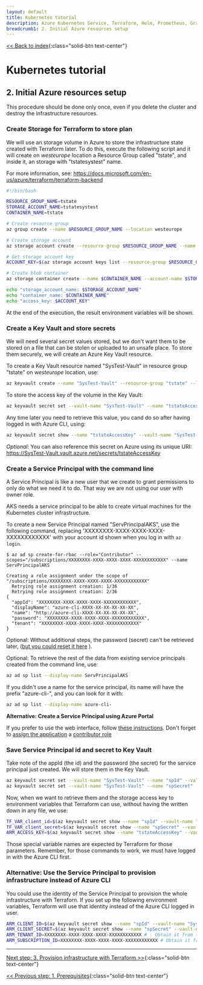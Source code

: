```yaml
---
layout: default
title: Kubernetes tutorial
description: Azure Kubernetes Service, Terraform, Helm, Prometheus, Grafana, Skaffold
breadcrumb1: 2. Initial Azure resources setup
---
```

[<< Back to index](../){:class="solid-btn text-center"}

# Kubernetes tutorial

## 2. Initial Azure resources setup

This procedure should be done only once, even if you delete the cluster and destroy the infrastructure resources.

### Create Storage for Terraform to store plan

We will use an storage volume in Azure to store the infrastructure state created with Terraform later. To do this, execute the following script and it will create on _westeurope_ location a Resource Group called "tstate", and inside it, an storage with "tstatesystest" name.

For more information, see: https://docs.microsoft.com/en-us/azure/terraform/terraform-backend

```bash
#!/bin/bash

RESOURCE_GROUP_NAME=tstate
STORAGE_ACCOUNT_NAME=tstatesystest
CONTAINER_NAME=tstate

# Create resource group
az group create --name $RESOURCE_GROUP_NAME --location westeurope

# Create storage account
az storage account create --resource-group $RESOURCE_GROUP_NAME --name $STORAGE_ACCOUNT_NAME --sku Standard_LRS --encryption-services blob

# Get storage account key
ACCOUNT_KEY=$(az storage account keys list --resource-group $RESOURCE_GROUP_NAME --account-name $STORAGE_ACCOUNT_NAME --query [0].value -o tsv)

# Create blob container
az storage container create --name $CONTAINER_NAME --account-name $STORAGE_ACCOUNT_NAME --account-key $ACCOUNT_KEY

echo "storage_account_name: $STORAGE_ACCOUNT_NAME"
echo "container_name: $CONTAINER_NAME"
echo "access_key: $ACCOUNT_KEY"
```

At the end of the execution, the result environment variables will be shown.

### Create a Key Vault and store secrets

We will need several secret values stored, but we don't want them to be stored on a file that can be stolen or uploaded to an unsafe place. To store them securely, we will create an Azure Key Vault resource.

To create a Key Vault resource named "SysTest-Vault" in resource group "tstate" on _westeurope_ location, use:

```bash
az keyvault create --name "SysTest-Vault" --resource-group "tstate" --location westeurope
```

To store the access key of the volume in the Key Vault:

```bash
az keyvault secret set --vault-name "SysTest-Vault" --name "tstateAccessKey" --value $ACCOUNT_KEY
```

Any time later you need to retrieve this value, you cand do so after having logged in with Azure CLI, using:

```bash
az keyvault secret show --name "tstateAccessKey" --vault-name "SysTest-Vault" --query value -o tsv
```

_Optional_: You can also reference this secret on Azure using its unique URI:  
https://SysTest-Vault.vault.azure.net/secrets/tstateAccessKey 


### Create a Service Principal with the command line

A Service Principal is like a new user that we create to grant permissions to only do what we need it to do. That way we are not using our user with owner role. 

AKS needs a service principal to be able to create virtual machines for the Kubernetes cluster infrastructure.

To create a new Service Principal named "ServPrincipalAKS", use the following command, replacing 'XXXXXXXX-XXXX-XXXX-XXXX-XXXXXXXXXXXX' with your account id shown when you log in with `az login`.

```console
$ az ad sp create-for-rbac --role="Contributor" --scopes="/subscriptions/XXXXXXXX-XXXX-XXXX-XXXX-XXXXXXXXXXXX" --name ServPrincipalAKS

Creating a role assignment under the scope of "/subscriptions/XXXXXXXX-XXXX-XXXX-XXXX-XXXXXXXXXXXX"
  Retrying role assignment creation: 1/36
  Retrying role assignment creation: 2/36
{
  "appId": "XXXXXXXX-XXXX-XXXX-XXXX-XXXXXXXXXXXX",
  "displayName": "azure-cli-XXXX-XX-XX-XX-XX-XX",
  "name": "http://azure-cli-XXXX-XX-XX-XX-XX-XX",
  "password": "XXXXXXXX-XXXX-XXXX-XXXX-XXXXXXXXXXXX",
  "tenant": "XXXXXXXX-XXXX-XXXX-XXXX-XXXXXXXXXXXX"
}
```

Optional: Without additional steps, the password (secret) can't be retrieved later, ([but you could reset it here](https://docs.microsoft.com/en-us/cli/azure/create-an-azure-service-principal-azure-cli?view=azure-cli-latest#reset-credentials) ).

Optional: To retrieve the rest of the data from existing service principals created from the command line, use:

```bash
az ad sp list --display-name ServPrincipalAKS
```

If you didn't use a name for the service principal, its name will have the prefix "azure-cli-", and you can look for it with:

```bash
az ad sp list --display-name azure-cli-
```

**Alternative: Create a Service Principal using Azure Portal** 

If you prefer to use the web interface, follow [these instructions](https://docs.microsoft.com/en-us/azure/active-directory/develop/howto-create-service-principal-portal). Don't forget to [assign the application](https://docs.microsoft.com/en-us/azure/active-directory/develop/howto-create-service-principal-portal#assign-the-application-to-a-role) a [contributor role](https://docs.microsoft.com/en-us/azure/role-based-access-control/built-in-roles)

### Save Service Principal id and secret to Key Vault

Take note of the appId (the id) and the password (the secret) for the service principal just created. We will store them in the Key Vault. 

```bash
az keyvault secret set --vault-name "SysTest-Vault" --name "spId" --value "XXXXXXXX-XXXX-XXXX-XXXX-XXXXXXXXXXXX"
az keyvault secret set --vault-name "SysTest-Vault" --name "spSecret" --value "XXXXXXXX-XXXX-XXXX-XXXX-XXXXXXXXXXXX"
```

Now, when we want to retrieve them and the storage access key to environment variables that Terraform can use, without having the written down in any file, we use:

```bash
TF_VAR_client_id=$(az keyvault secret show --name "spId" --vault-name "SysTest-Vault" --query value -o tsv)
TF_VAR_client_secret=$(az keyvault secret show --name "spSecret" --vault-name "SysTest-Vault" --query value -o tsv)
ARM_ACCESS_KEY=$(az keyvault secret show --name "tstateAccessKey" --vault-name "SysTest-Vault" --query value -o tsv)
```

Those special variable names are expected by Terraform for those parameters. Remember, for those commands to work, we must have logged in with the Azure CLI first.

### Alternative: Use the Service Principal to provision infrastructure instead of Azure CLI

You could use the identity of the Service Principal to provision the whole infrastructure with Terraforn.
If you set up the following environment variables, Terraform will use that identity instead of the Azure CLI logged in user.

```bash
ARM_CLIENT_ID=$(az keyvault secret show --name "spId" --vault-name "SysTest-Vault" --query value -o tsv)
ARM_CLIENT_SECRET=$(az keyvault secret show --name "spSecret" --vault-name "SysTest-Vault" --query value -o tsv)
ARM_TENANT_ID=XXXXXXXX-XXXX-XXXX-XXXX-XXXXXXXXXXXX # : Obtain it from the account info on login
ARM_SUBSCRIPTION_ID=XXXXXXXX-XXXX-XXXX-XXXX-XXXXXXXXXXXX # Obtain it from the account info on login
```


---
[Next step: 3. Provision infrastructure with Terraform >>](../docs/03_infra_terraform.md){:class="solid-btn text-center"}    

[<< Previous step: 1. Prerequisites](../docs/01_prerequisites.md){:class="solid-btn text-center"}    

